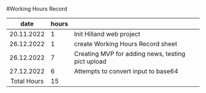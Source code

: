 #Working Hours Record

|date | hours |  |
|:--:|:--|:----|
|20.11.2022|1| Init Hilland web project|
|26.12.2022|1| create Working Hours Record sheet|
|26.12.2022|7| Creating MVP for adding news, testing pict upload|
|27.12.2022|6| Attempts to convert input to base64|
|Total Hours|15|
